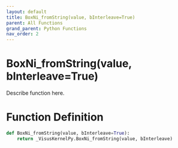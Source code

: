 ```yaml
---
layout: default
title: BoxNi_fromString(value, bInterleave=True)
parent: All Functions
grand_parent: Python Functions
nav_order: 2
---
```


# BoxNi_fromString(value, bInterleave=True)

Describe function here.

# Function Definition

```python
def BoxNi_fromString(value, bInterleave=True):
    return _VisusKernelPy.BoxNi_fromString(value, bInterleave)
```